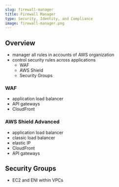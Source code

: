 ```yaml
---
slug: firewall-manager
title: Firewall Manager
type: Security, Identity, and Compliance
image: firewall-manager.png
---
```


## Overview
* manager all rules in accounts of AWS organization
* control security rules across applications
  * WAF
  * AWS Shield 
  * Security Groups

### WAF
* application load balancer
* API gateways
* CloudFront

### AWS Shield Advanced 
* application load balancer
* classic load balancer
* elastic IP
* CloudFront
* API gateways

## Security Groups
* EC2 and ENI within VPCs